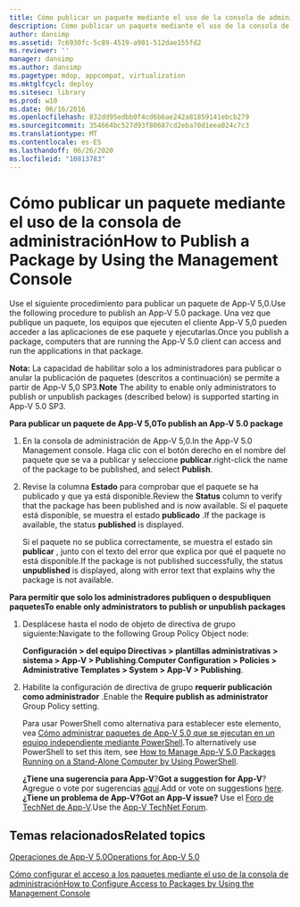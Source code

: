 ```yaml
---
title: Cómo publicar un paquete mediante el uso de la consola de administración
description: Cómo publicar un paquete mediante el uso de la consola de administración
author: dansimp
ms.assetid: 7c6930fc-5c89-4519-a901-512dae155fd2
ms.reviewer: ''
manager: dansimp
ms.author: dansimp
ms.pagetype: mdop, appcompat, virtualization
ms.mktglfcycl: deploy
ms.sitesec: library
ms.prod: w10
ms.date: 06/16/2016
ms.openlocfilehash: 832dd95edbb0f4cd6b6ae242a81859141ebcb279
ms.sourcegitcommit: 354664bc527d93f80687cd2eba70d1eea024c7c3
ms.translationtype: MT
ms.contentlocale: es-ES
ms.lasthandoff: 06/26/2020
ms.locfileid: "10813783"
---
```

# <span data-ttu-id="fd34f-103">Cómo publicar un paquete mediante el uso de la consola de administración</span><span class="sxs-lookup"><span data-stu-id="fd34f-103">How to Publish a Package by Using the Management Console</span></span>


<span data-ttu-id="fd34f-104">Use el siguiente procedimiento para publicar un paquete de App-V 5,0.</span><span class="sxs-lookup"><span data-stu-id="fd34f-104">Use the following procedure to publish an App-V 5.0 package.</span></span> <span data-ttu-id="fd34f-105">Una vez que publique un paquete, los equipos que ejecuten el cliente App-V 5,0 pueden acceder a las aplicaciones de ese paquete y ejecutarlas.</span><span class="sxs-lookup"><span data-stu-id="fd34f-105">Once you publish a package, computers that are running the App-V 5.0 client can access and run the applications in that package.</span></span>

<span data-ttu-id="fd34f-106">**Nota:**  La capacidad de habilitar solo a los administradores para publicar o anular la publicación de paquetes (descritos a continuación) se permite a partir de App-V 5,0 SP3.</span><span class="sxs-lookup"><span data-stu-id="fd34f-106">**Note** The ability to enable only administrators to publish or unpublish packages (described below) is supported starting in App-V 5.0 SP3.</span></span>

 

**<span data-ttu-id="fd34f-107">Para publicar un paquete de App-V 5,0</span><span class="sxs-lookup"><span data-stu-id="fd34f-107">To publish an App-V 5.0 package</span></span>**

1.  <span data-ttu-id="fd34f-108">En la consola de administración de App-V 5,0.</span><span class="sxs-lookup"><span data-stu-id="fd34f-108">In the App-V 5.0 Management console.</span></span> <span data-ttu-id="fd34f-109">Haga clic con el botón derecho en el nombre del paquete que se va a publicar y seleccione **publicar**.</span><span class="sxs-lookup"><span data-stu-id="fd34f-109">right-click the name of the package to be published, and select **Publish**.</span></span>

2.  <span data-ttu-id="fd34f-110">Revise la columna **Estado** para comprobar que el paquete se ha publicado y que ya está disponible.</span><span class="sxs-lookup"><span data-stu-id="fd34f-110">Review the **Status** column to verify that the package has been published and is now available.</span></span> <span data-ttu-id="fd34f-111">Si el paquete está disponible, se muestra el estado **publicado** .</span><span class="sxs-lookup"><span data-stu-id="fd34f-111">If the package is available, the status **published** is displayed.</span></span>

    <span data-ttu-id="fd34f-112">Si el paquete no se publica correctamente, se muestra el estado sin **publicar** , junto con el texto del error que explica por qué el paquete no está disponible.</span><span class="sxs-lookup"><span data-stu-id="fd34f-112">If the package is not published successfully, the status **unpublished** is displayed, along with error text that explains why the package is not available.</span></span>

**<span data-ttu-id="fd34f-113">Para permitir que solo los administradores publiquen o despubliquen paquetes</span><span class="sxs-lookup"><span data-stu-id="fd34f-113">To enable only administrators to publish or unpublish packages</span></span>**

1.  <span data-ttu-id="fd34f-114">Desplácese hasta el nodo de objeto de directiva de grupo siguiente:</span><span class="sxs-lookup"><span data-stu-id="fd34f-114">Navigate to the following Group Policy Object node:</span></span>

    <span data-ttu-id="fd34f-115">**Configuración &gt; del equipo Directivas &gt; plantillas administrativas &gt; sistema &gt; App-V &gt; Publishing**.</span><span class="sxs-lookup"><span data-stu-id="fd34f-115">**Computer Configuration &gt; Policies &gt; Administrative Templates &gt; System &gt; App-V &gt; Publishing**.</span></span>

2.  <span data-ttu-id="fd34f-116">Habilite la configuración de directiva de grupo **requerir publicación como administrador** .</span><span class="sxs-lookup"><span data-stu-id="fd34f-116">Enable the **Require publish as administrator** Group Policy setting.</span></span>

    <span data-ttu-id="fd34f-117">Para usar PowerShell como alternativa para establecer este elemento, vea [Cómo administrar paquetes de App-V 5,0 que se ejecutan en un equipo independiente mediante PowerShell](how-to-manage-app-v-50-packages-running-on-a-stand-alone-computer-by-using-powershell.md#bkmk-admins-pub-pkgs).</span><span class="sxs-lookup"><span data-stu-id="fd34f-117">To alternatively use PowerShell to set this item, see [How to Manage App-V 5.0 Packages Running on a Stand-Alone Computer by Using PowerShell](how-to-manage-app-v-50-packages-running-on-a-stand-alone-computer-by-using-powershell.md#bkmk-admins-pub-pkgs).</span></span>

    <span data-ttu-id="fd34f-118">**¿Tiene una sugerencia para App-V**?</span><span class="sxs-lookup"><span data-stu-id="fd34f-118">**Got a suggestion for App-V**?</span></span> <span data-ttu-id="fd34f-119">Agregue o vote por sugerencias [aquí](http://appv.uservoice.com/forums/280448-microsoft-application-virtualization).</span><span class="sxs-lookup"><span data-stu-id="fd34f-119">Add or vote on suggestions [here](http://appv.uservoice.com/forums/280448-microsoft-application-virtualization).</span></span> **<span data-ttu-id="fd34f-120">¿Tiene un problema de App-V?</span><span class="sxs-lookup"><span data-stu-id="fd34f-120">Got an App-V issue?</span></span>** <span data-ttu-id="fd34f-121">Use el [Foro de TechNet de App-V](https://social.technet.microsoft.com/Forums/home?forum=mdopappv).</span><span class="sxs-lookup"><span data-stu-id="fd34f-121">Use the [App-V TechNet Forum](https://social.technet.microsoft.com/Forums/home?forum=mdopappv).</span></span>

## <span data-ttu-id="fd34f-122">Temas relacionados</span><span class="sxs-lookup"><span data-stu-id="fd34f-122">Related topics</span></span>


[<span data-ttu-id="fd34f-123">Operaciones de App-V 5.0</span><span class="sxs-lookup"><span data-stu-id="fd34f-123">Operations for App-V 5.0</span></span>](operations-for-app-v-50.md)

[<span data-ttu-id="fd34f-124">Cómo configurar el acceso a los paquetes mediante el uso de la consola de administración</span><span class="sxs-lookup"><span data-stu-id="fd34f-124">How to Configure Access to Packages by Using the Management Console</span></span>](how-to-configure-access-to-packages-by-using-the-management-console-50.md)

 

 





